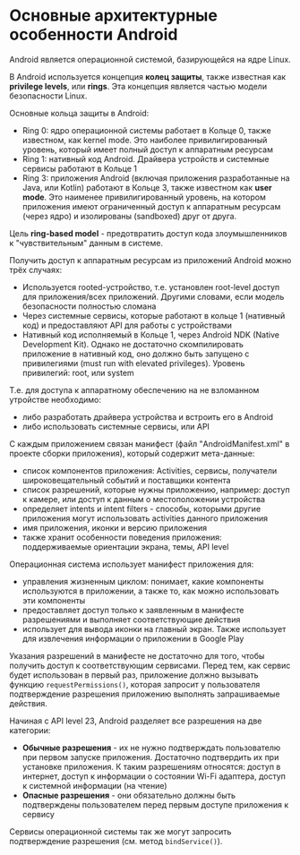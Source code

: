 # Основные архитектурные особенности Android

Android является операционной системой, базирующейся на ядре Linux.

В Android используется концепция **колец защиты**, также известная как **privilege levels**, или **rings**. Эта концепция является частью модели безопасности Linux.

Основные кольца защиты в Android:

- Ring 0: ядро операционной системы работает в Кольце 0, также известном, как kernel mode. Это наиболее привилигированный уровень, который имеет полный доступ к аппаратным ресурсам
- Ring 1: нативный код Android. Драйвера устройств и системные сервисы работают в Кольце 1
- Ring 3: приложения Android (включая приложения разработанные на Java, или Kotlin) работают в Кольце 3, также известном как **user mode**. Это наименее привилигированный уровень, на котором приложения имеют ограниченный доступ к аппаратным ресурсам (через ядро) и изолированы (sandboxed) друг от друга.

Цель **ring-based model** - предотвратить доступ кода злоумышленников к "чувствительным" данным в системе.

Получить доступ к аппаратным ресурсам из приложений Android можно трёх случаях:

- Используется rooted-устройство, т.е. установлен root-level доступ для приложения/всех приложений. Другими словами, если модель безопасности полностью сломана
- Через системные сервисы, которые работают в кольце 1 (нативный код) и предоставляют API для работы с устройствами
- Нативный код исполняемый в Кольце 1, через Android NDK (Native Development Kit). Однако не достаточно скомпилировать приложение в нативный код, оно должно быть запущено с привилегиями (must run with elevated privileges). Уровень привилегий: root, или system

Т.е. для доступа к аппаратному обеспечению на не взломанном утройстве необходимо:

- либо разработать драйвера устройства и встроить его в Android
- либо использовать системные сервисы, или API

С каждым приложением связан манифест (файл "AndroidManifest.xml" в проекте сборки приложения), который содержит мета-данные:

- список компонентов приложения: Activities, сервисы, получатели широковещательный событий и поставщики контента
- список разрешений, которые нужны приложению, например: доступ к камере, или доступ к данным о местоположении устройства
- определяет intents и intent filters - способы, которыми другие приложения могут использовать activities данного приложения
- имя приложения, иконки и версию приложения
- также хранит особенности поведения приложения: поддерживаемые ориентации экрана, темы, API level 

Операционная система использует манифест приложения для:

- управления жизненным циклом: понимает, какие компоненты используются в приложении, а также то, как можно использовать эти компоненты
- предоставляет доступ только к заявленным в манифесте разрешениями и выполняет соответствующие действия
- использует для вывода иконки на главный экран. Также использует для извлечения информации о приложении в Google Play

Указания разрешений в манифесте не достаточно для того, чтобы получить доступ к соответствующим сервисами. Перед тем, как сервис будет использован в первый раз, приложение должно вызывать функцию `requestPermissions()`, которая запросит у пользователя подтверждение разрешения приложению выполнять запрашиваемые действия.

Начиная с API level 23, Android разделяет все разрешения на две категории:

- **Обычные разрешения** - их не нужно подтверждать пользователю при первом запуске приложения. Достаточно подтвердить их при установке приложения. К таким разрешениям относятся: доступ в интернет, доступ к информации о состоянии Wi-Fi адаптера, доступ к системной информации (на чтение)
- **Опасные разрешения** - они обязательно должны быть подтверждены пользователем перед первым доступе приложения к сервису

Сервисы операционной системы так же могут запросить подтверждение разрешения (см. метод `bindService()`).
